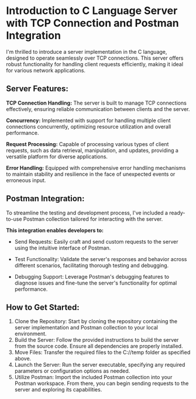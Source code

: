 # Introduction to C Language Server with TCP Connection and Postman Integration

I'm thrilled to introduce a server implementation in the C language, designed to operate seamlessly over TCP connections. This server offers robust functionality for handling client requests efficiently, making it ideal for various network applications.

## Server Features:
**TCP Connection Handling:**   The server is built to manage TCP connections effectively, ensuring reliable communication between clients and the server.

**Concurrency:** Implemented with support for handling multiple client connections concurrently, optimizing resource utilization and overall performance.

**Request Processing:** Capable of processing various types of client requests, such as data retrieval, manipulation, and updates, providing a versatile platform for diverse applications.

**Error Handling:** Equipped with comprehensive error handling mechanisms to maintain stability and resilience in the face of unexpected events or erroneous input.

## Postman Integration:
To streamline the testing and development process, I've included a ready-to-use Postman collection tailored for interacting with the server. 

**This integration enables developers to:**
- Send Requests: Easily craft and send custom requests to the server using the intuitive interface of Postman.
  
- Test Functionality: Validate the server's responses and behavior across different scenarios, facilitating thorough testing and debugging.
  
- Debugging Support: Leverage Postman's debugging features to diagnose issues and fine-tune the server's functionality for optimal performance.
  

## How to Get Started:
1. Clone the Repository: Start by cloning the repository containing the server implementation and Postman collection to your local environment.
2. Build the Server: Follow the provided instructions to build the server from the source code. Ensure all dependencies are properly installed.
3. Move Files: Transfer the required files to the C://temp folder as specified above.
4. Launch the Server: Run the server executable, specifying any required parameters or configuration options as needed.
5. Utilize Postman: Import the included Postman collection into your Postman workspace. From there, you can begin sending requests to the server and exploring its capabilities.

 
